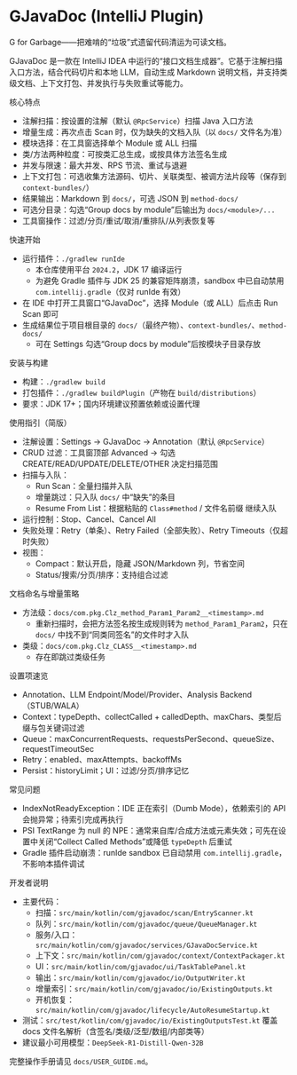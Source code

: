 # GJavaDoc (IntelliJ Plugin)
G for Garbage——把难啃的“垃圾”式遗留代码清运为可读文档。

GJavaDoc 是一款在 IntelliJ IDEA 中运行的“接口文档生成器”。它基于注解扫描入口方法，结合代码切片和本地 LLM，自动生成 Markdown 说明文档，并支持类级文档、上下文打包、并发执行与失败重试等能力。

核心特点
- 注解扫描：按设置的注解（默认 `@RpcService`）扫描 Java 入口方法
- 增量生成：再次点击 Scan 时，仅为缺失的文档入队（以 `docs/` 文件名为准）
- 模块选择：在工具窗选择单个 Module 或 ALL 扫描
- 类/方法两种粒度：可按类汇总生成，或按具体方法签名生成
- 并发与限速：最大并发、RPS 节流、重试与退避
- 上下文打包：可选收集方法源码、切片、关联类型、被调方法片段等（保存到 `context-bundles/`）
- 结果输出：Markdown 到 `docs/`，可选 JSON 到 `method-docs/`
- 可选分目录：勾选“Group docs by module”后输出为 `docs/<module>/...`
- 工具窗操作：过滤/分页/重试/取消/重排队/从列表恢复等

快速开始
- 运行插件：`./gradlew runIde`
  - 本仓库使用平台 `2024.2`，JDK 17 编译运行
  - 为避免 Gradle 插件与 JDK 25 的兼容矩阵崩溃，sandbox 中已自动禁用 `com.intellij.gradle`（仅对 runIde 有效）
- 在 IDE 中打开工具窗口“GJavaDoc”，选择 Module（或 ALL）后点击 Run Scan 即可
- 生成结果位于项目根目录的 `docs/`（最终产物）、`context-bundles/`、`method-docs/`
  - 可在 Settings 勾选“Group docs by module”后按模块子目录存放

安装与构建
- 构建：`./gradlew build`
- 打包插件：`./gradlew buildPlugin`（产物在 `build/distributions`）
- 要求：JDK 17+；国内环境建议预置依赖或设置代理

使用指引（简版）
- 注解设置：Settings → GJavaDoc → Annotation（默认 `@RpcService`）
- CRUD 过滤：工具窗顶部 Advanced → 勾选 CREATE/READ/UPDATE/DELETE/OTHER 决定扫描范围
- 扫描与入队：
  - Run Scan：全量扫描并入队
  - 增量跳过：只入队 `docs/` 中“缺失”的条目
  - Resume From List：根据粘贴的 `Class#method` / 文件名前缀 继续入队
- 运行控制：Stop、Cancel、Cancel All
- 失败处理：Retry（单条）、Retry Failed（全部失败）、Retry Timeouts（仅超时失败）
- 视图：
  - Compact：默认开启，隐藏 JSON/Markdown 列，节省空间
  - Status/搜索/分页/排序：支持组合过滤

文档命名与增量策略
- 方法级：`docs/com.pkg.Clz_method_Param1_Param2__<timestamp>.md`
  - 重新扫描时，会把方法签名按生成规则转为 `method_Param1_Param2`，只在 `docs/` 中找不到“同类同签名”的文件时才入队
- 类级：`docs/com.pkg.Clz_CLASS__<timestamp>.md`
  - 存在即跳过类级任务

设置项速览
- Annotation、LLM Endpoint/Model/Provider、Analysis Backend（STUB/WALA）
- Context：typeDepth、collectCalled + calledDepth、maxChars、类型后缀与包关键词过滤
- Queue：maxConcurrentRequests、requestsPerSecond、queueSize、requestTimeoutSec
- Retry：enabled、maxAttempts、backoffMs
- Persist：historyLimit；UI：过滤/分页/排序记忆

常见问题
- IndexNotReadyException：IDE 正在索引（Dumb Mode），依赖索引的 API 会抛异常；待索引完成再执行
- PSI TextRange 为 null 的 NPE：通常来自库/合成方法或元素失效；可先在设置中关闭“Collect Called Methods”或降低 `typeDepth` 后重试
- Gradle 插件启动崩溃：runIde sandbox 已自动禁用 `com.intellij.gradle`，不影响本插件调试

开发者说明
- 主要代码：
  - 扫描：`src/main/kotlin/com/gjavadoc/scan/EntryScanner.kt`
  - 队列：`src/main/kotlin/com/gjavadoc/queue/QueueManager.kt`
  - 服务/入口：`src/main/kotlin/com/gjavadoc/services/GJavaDocService.kt`
  - 上下文：`src/main/kotlin/com/gjavadoc/context/ContextPackager.kt`
  - UI：`src/main/kotlin/com/gjavadoc/ui/TaskTablePanel.kt`
  - 输出：`src/main/kotlin/com/gjavadoc/io/OutputWriter.kt`
  - 增量索引：`src/main/kotlin/com/gjavadoc/io/ExistingOutputs.kt`
  - 开机恢复：`src/main/kotlin/com/gjavadoc/lifecycle/AutoResumeStartup.kt`
- 测试：`src/test/kotlin/com/gjavadoc/io/ExistingOutputsTest.kt` 覆盖 docs 文件名解析（含签名/类级/泛型/数组/内部类等）
- 建议最小可用模型：`DeepSeek-R1-Distill-Qwen-32B`

完整操作手册请见 `docs/USER_GUIDE.md`。
